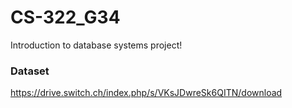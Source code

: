 # CS-322_G34

Introduction to database systems project!

### Dataset
<https://drive.switch.ch/index.php/s/VKsJDwreSk6QITN/download>

